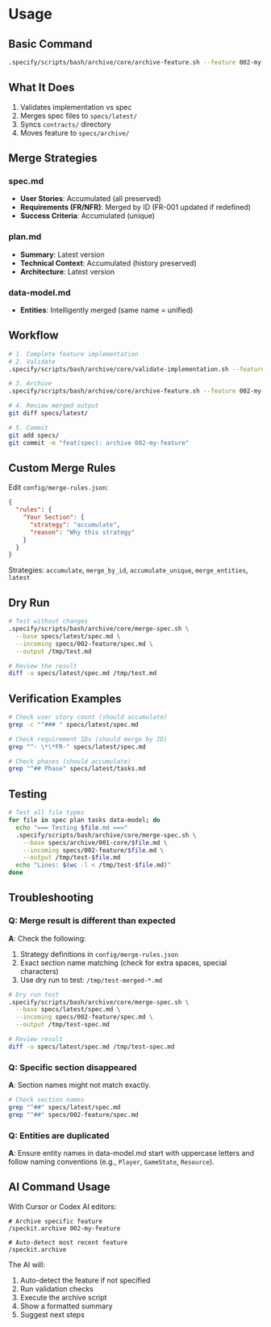 # Usage

## Basic Command

```bash
.specify/scripts/bash/archive/core/archive-feature.sh --feature 002-my-feature
```

## What It Does

1. Validates implementation vs spec
2. Merges spec files to `specs/latest/`
3. Syncs `contracts/` directory
4. Moves feature to `specs/archive/`

## Merge Strategies

### spec.md

- **User Stories**: Accumulated (all preserved)
- **Requirements (FR/NFR)**: Merged by ID (FR-001 updated if redefined)
- **Success Criteria**: Accumulated (unique)

### plan.md

- **Summary**: Latest version
- **Technical Context**: Accumulated (history preserved)
- **Architecture**: Latest version

### data-model.md

- **Entities**: Intelligently merged (same name = unified)

## Workflow

```bash
# 1. Complete feature implementation
# 2. Validate
.specify/scripts/bash/archive/core/validate-implementation.sh --feature 002-my-feature

# 3. Archive
.specify/scripts/bash/archive/core/archive-feature.sh --feature 002-my-feature

# 4. Review merged output
git diff specs/latest/

# 5. Commit
git add specs/
git commit -m "feat(spec): archive 002-my-feature"
```

## Custom Merge Rules

Edit `config/merge-rules.json`:

```json
{
  "rules": {
    "Your Section": {
      "strategy": "accumulate",
      "reason": "Why this strategy"
    }
  }
}
```

Strategies: `accumulate`, `merge_by_id`, `accumulate_unique`, `merge_entities`, `latest`

## Dry Run

```bash
# Test without changes
.specify/scripts/bash/archive/core/merge-spec.sh \
  --base specs/latest/spec.md \
  --incoming specs/002-feature/spec.md \
  --output /tmp/test.md

# Review the result
diff -u specs/latest/spec.md /tmp/test.md
```

## Verification Examples

```bash
# Check user story count (should accumulate)
grep -c "^### " specs/latest/spec.md

# Check requirement IDs (should merge by ID)
grep "^- \*\*FR-" specs/latest/spec.md

# Check phases (should accumulate)
grep "^## Phase" specs/latest/tasks.md
```

## Testing

```bash
# Test all file types
for file in spec plan tasks data-model; do
  echo "=== Testing $file.md ==="
  .specify/scripts/bash/archive/core/merge-spec.sh \
    --base specs/archive/001-core/$file.md \
    --incoming specs/002-feature/$file.md \
    --output /tmp/test-$file.md
  echo "Lines: $(wc -l < /tmp/test-$file.md)"
done
```

## Troubleshooting

### Q: Merge result is different than expected

**A**: Check the following:

1. Strategy definitions in `config/merge-rules.json`
2. Exact section name matching (check for extra spaces, special characters)
3. Use dry run to test: `/tmp/test-merged-*.md`

```bash
# Dry run test
.specify/scripts/bash/archive/core/merge-spec.sh \
  --base specs/latest/spec.md \
  --incoming specs/002-feature/spec.md \
  --output /tmp/test-spec.md

# Review result
diff -u specs/latest/spec.md /tmp/test-spec.md
```

### Q: Specific section disappeared

**A**: Section names might not match exactly.

```bash
# Check section names
grep "^##" specs/latest/spec.md
grep "^##" specs/002-feature/spec.md
```

### Q: Entities are duplicated

**A**: Ensure entity names in data-model.md start with uppercase letters and follow naming conventions (e.g., `Player`, `GameState`, `Resource`).

## AI Command Usage

With Cursor or Codex AI editors:

```
# Archive specific feature
/speckit.archive 002-my-feature

# Auto-detect most recent feature
/speckit.archive
```

The AI will:
1. Auto-detect the feature if not specified
2. Run validation checks
3. Execute the archive script
4. Show a formatted summary
5. Suggest next steps
